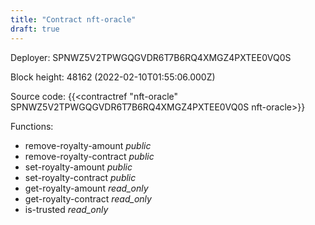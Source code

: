 ```yaml
---
title: "Contract nft-oracle"
draft: true
---
```

Deployer: SPNWZ5V2TPWGQGVDR6T7B6RQ4XMGZ4PXTEE0VQ0S


 



Block height: 48162 (2022-02-10T01:55:06.000Z)

Source code: {{<contractref "nft-oracle" SPNWZ5V2TPWGQGVDR6T7B6RQ4XMGZ4PXTEE0VQ0S nft-oracle>}}

Functions:

* remove-royalty-amount _public_
* remove-royalty-contract _public_
* set-royalty-amount _public_
* set-royalty-contract _public_
* get-royalty-amount _read_only_
* get-royalty-contract _read_only_
* is-trusted _read_only_
